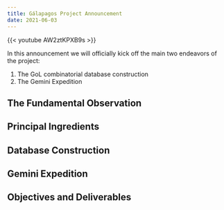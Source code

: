 ```yaml
---
title: Gálapagos Project Announcement
date: 2021-06-03
---
```


{{< youtube AW2ztKPXB9s >}}

In this announcement  we will officially kick off the main two endeavors of the project:

1. The GoL combinatorial database construction
2. The Gemini Expedition
<!--more-->

## The Fundamental Observation

## Principal Ingredients

## Database Construction

## Gemini Expedition

## Objectives and Deliverables
